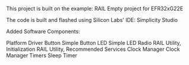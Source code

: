 This project is built on the example: RAIL Empty project for EFR32xG22E

The code is built and flashed using Silicon Labs' IDE: Simplicity Studio

Added Software Components:

Platform
    Driver
        Button
            Simple Button
        LED
            Simple LED
    Radio
        RAIL Utility, Initialization
            RAIL Utility, Recommended
Services
    Clock Manager
        Clock Manager
    Timers
        Sleep Timer
